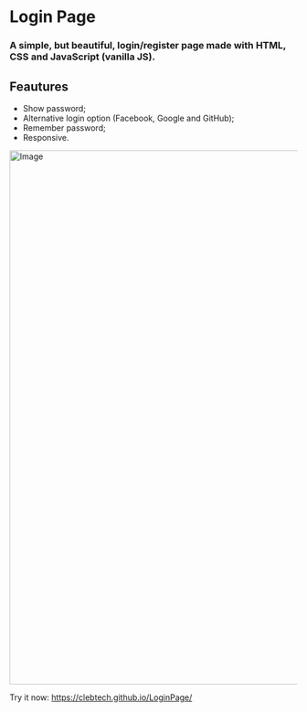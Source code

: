 # Login Page
### A simple, but beautiful, login/register page made with HTML, CSS and JavaScript (vanilla JS).

## Feautures
- Show password;
- Alternative login option (Facebook, Google and GitHub);
- Remember password;
- Responsive.
<img width="1853" height="935" alt="Image" src="https://github.com/user-attachments/assets/6e623c71-d396-456b-afff-8cb32464737e" />

Try it now: https://clebtech.github.io/LoginPage/
